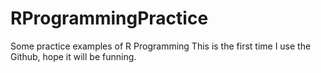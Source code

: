 # RProgrammingPractice
Some practice examples of R Programming
This is the first time I use the Github, hope it will be funning. 
